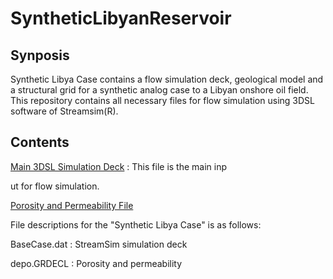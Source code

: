 # SyntheticLibyanReservoir


## Synposis

Synthetic Libya Case contains a flow simulation deck, geological model and a structural grid for a synthetic analog case to a Libyan onshore oil field. This repository contains all necessary files for flow simulation using 3DSL software of Streamsim(R).


## Contents

[Main 3DSL Simulation Deck](/DataFiles/BaseCase.dat) : This file is the main inp

ut for flow simulation.


[Porosity and Permeability File](/IncludeFiles/include/depo.GRDECL)



File descriptions for the "Synthetic Libya Case" is as follows:


BaseCase.dat : StreamSim simulation deck

depo.GRDECL : Porosity and permeability
